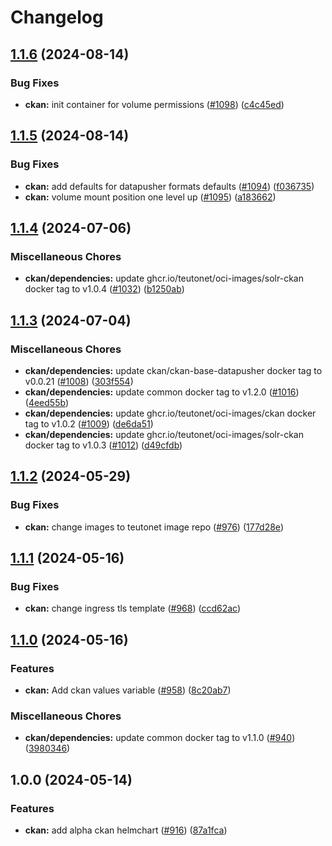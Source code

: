 # Changelog

## [1.1.6](https://github.com/teutonet/teutonet-helm-charts/compare/ckan-v1.1.5...ckan-v1.1.6) (2024-08-14)


### Bug Fixes

* **ckan:** init container for volume permissions ([#1098](https://github.com/teutonet/teutonet-helm-charts/issues/1098)) ([c4c45ed](https://github.com/teutonet/teutonet-helm-charts/commit/c4c45ed7aa11d1997f9ccd54cf7f619a6def83c2))

## [1.1.5](https://github.com/teutonet/teutonet-helm-charts/compare/ckan-v1.1.4...ckan-v1.1.5) (2024-08-14)


### Bug Fixes

* **ckan:** add defaults for datapusher formats defaults ([#1094](https://github.com/teutonet/teutonet-helm-charts/issues/1094)) ([f036735](https://github.com/teutonet/teutonet-helm-charts/commit/f0367357ef1890f32fb6555cb61fce427f46623b))
* **ckan:** volume mount position one level up ([#1095](https://github.com/teutonet/teutonet-helm-charts/issues/1095)) ([a183662](https://github.com/teutonet/teutonet-helm-charts/commit/a18366281613bfa3ed72075c1e5df83f7d9e2e56))

## [1.1.4](https://github.com/teutonet/teutonet-helm-charts/compare/ckan-v1.1.3...ckan-v1.1.4) (2024-07-06)


### Miscellaneous Chores

* **ckan/dependencies:** update ghcr.io/teutonet/oci-images/solr-ckan docker tag to v1.0.4 ([#1032](https://github.com/teutonet/teutonet-helm-charts/issues/1032)) ([b1250ab](https://github.com/teutonet/teutonet-helm-charts/commit/b1250ab6cae71427da7d533c8786e51f28d8d57c))

## [1.1.3](https://github.com/teutonet/teutonet-helm-charts/compare/ckan-v1.1.2...ckan-v1.1.3) (2024-07-04)


### Miscellaneous Chores

* **ckan/dependencies:** update ckan/ckan-base-datapusher docker tag to v0.0.21 ([#1008](https://github.com/teutonet/teutonet-helm-charts/issues/1008)) ([303f554](https://github.com/teutonet/teutonet-helm-charts/commit/303f554594ecd465ddb771c1761245a691063eb7))
* **ckan/dependencies:** update common docker tag to v1.2.0 ([#1016](https://github.com/teutonet/teutonet-helm-charts/issues/1016)) ([4eed55b](https://github.com/teutonet/teutonet-helm-charts/commit/4eed55b59495cda6f523b4270e2d484853eb02cd))
* **ckan/dependencies:** update ghcr.io/teutonet/oci-images/ckan docker tag to v1.0.2 ([#1009](https://github.com/teutonet/teutonet-helm-charts/issues/1009)) ([de6da51](https://github.com/teutonet/teutonet-helm-charts/commit/de6da517b7af07a98b6817e0457c6e64109c5516))
* **ckan/dependencies:** update ghcr.io/teutonet/oci-images/solr-ckan docker tag to v1.0.3 ([#1012](https://github.com/teutonet/teutonet-helm-charts/issues/1012)) ([d49cfdb](https://github.com/teutonet/teutonet-helm-charts/commit/d49cfdb6c8c9745b393f8e027e0ac52d219d4e48))

## [1.1.2](https://github.com/teutonet/teutonet-helm-charts/compare/ckan-v1.1.1...ckan-v1.1.2) (2024-05-29)


### Bug Fixes

* **ckan:** change images to teutonet image repo ([#976](https://github.com/teutonet/teutonet-helm-charts/issues/976)) ([177d28e](https://github.com/teutonet/teutonet-helm-charts/commit/177d28e34bfa8d41192ef927976e5c3f1e592b78))

## [1.1.1](https://github.com/teutonet/teutonet-helm-charts/compare/ckan-v1.1.0...ckan-v1.1.1) (2024-05-16)


### Bug Fixes

* **ckan:** change ingress tls template ([#968](https://github.com/teutonet/teutonet-helm-charts/issues/968)) ([ccd62ac](https://github.com/teutonet/teutonet-helm-charts/commit/ccd62aca21be53595d398b1ef69bdf3f3bdb8679))

## [1.1.0](https://github.com/teutonet/teutonet-helm-charts/compare/ckan-v1.0.0...ckan-v1.1.0) (2024-05-16)


### Features

* **ckan:** Add ckan values variable ([#958](https://github.com/teutonet/teutonet-helm-charts/issues/958)) ([8c20ab7](https://github.com/teutonet/teutonet-helm-charts/commit/8c20ab74ba33cd297d425396cc6bbcf9b1b5c2ed))


### Miscellaneous Chores

* **ckan/dependencies:** update common docker tag to v1.1.0 ([#940](https://github.com/teutonet/teutonet-helm-charts/issues/940)) ([3980346](https://github.com/teutonet/teutonet-helm-charts/commit/39803463fbecbc84ccbb70cb50e96ff94df5642f))

## 1.0.0 (2024-05-14)


### Features

* **ckan:** add alpha ckan helmchart ([#916](https://github.com/teutonet/teutonet-helm-charts/issues/916)) ([87a1fca](https://github.com/teutonet/teutonet-helm-charts/commit/87a1fcaedf3817f92c63b81a4f9dfbff8f65d9fc))
